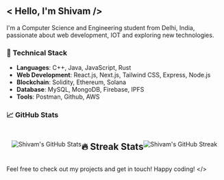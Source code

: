 ## < Hello, I'm Shivam /> 
I'm a Computer Science and Engineering student from Delhi, India, passionate about web development, IOT and exploring new technologies.

### 🚀 Technical Stack
- **Languages**: C++, Java, JavaScript, Rust
- **Web Development**: React.js, Next.js, Tailwind CSS, Express, Node.js
- **Blockchain**: Solidity, Ethereum, Solana 
- **Database**: MySQL, MongoDB, Firebase,  IPFS
- **Tools**: Postman, Github, AWS

### 📈 GitHub Stats
  <div style="flex: 1; min-width: 300px; display: flex; align-items: center; justify-content: center;">

    
![Shivam's GitHub Stats](https://github-readme-stats.vercel.app/api?username=YOUR_GITHUB_USERNAME&show_icons=true&hide_title=true&count_private=true&hide=prs&theme=radical)

## 🔥 Streak Stats

![Shivam's GitHub Streak](https://github-readme-streak-stats.herokuapp.com/?user=YOUR_GITHUB_USERNAME&theme=radical)

  </div>
</div>

Feel free to check out my projects and get in touch!
Happy coding! </>

